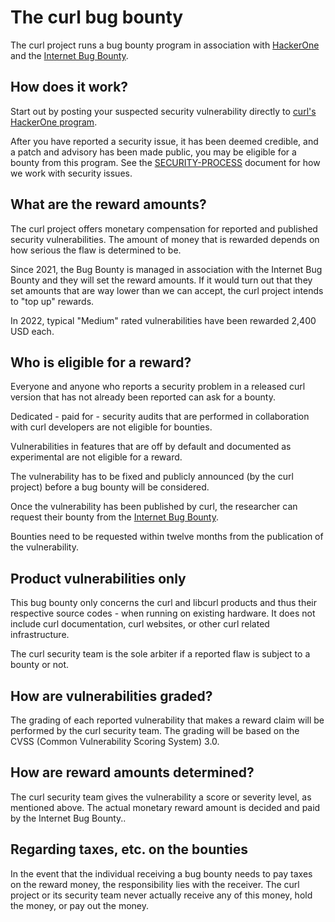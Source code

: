 # The curl bug bounty

The curl project runs a bug bounty program in association with
[HackerOne](https://www.hackerone.com) and the [Internet Bug
Bounty](https://internetbugbounty.org).

## How does it work?

Start out by posting your suspected security vulnerability directly to [curl's
HackerOne program](https://hackerone.com/curl).

After you have reported a security issue, it has been deemed credible, and a
patch and advisory has been made public, you may be eligible for a bounty from
this program. See the [SECURITY-PROCESS](SECURITY-PROCESS.md) document for how
we work with security issues.

## What are the reward amounts?

The curl project offers monetary compensation for reported and published
security vulnerabilities. The amount of money that is rewarded depends on how
serious the flaw is determined to be.

Since 2021, the Bug Bounty is managed in association with the Internet Bug
Bounty and they will set the reward amounts. If it would turn out that they
set amounts that are way lower than we can accept, the curl project intends to
"top up" rewards.

In 2022, typical "Medium" rated vulnerabilities have been rewarded 2,400 USD
each.

## Who is eligible for a reward?

Everyone and anyone who reports a security problem in a released curl version
that has not already been reported can ask for a bounty.

Dedicated - paid for - security audits that are performed in collaboration
with curl developers are not eligible for bounties.

Vulnerabilities in features that are off by default and documented as
experimental are not eligible for a reward.

The vulnerability has to be fixed and publicly announced (by the curl project)
before a bug bounty will be considered.

Once the vulnerability has been published by curl, the researcher can request
their bounty from the [Internet Bug Bounty](https://hackerone.com/ibb).

Bounties need to be requested within twelve months from the publication of the
vulnerability.

## Product vulnerabilities only

This bug bounty only concerns the curl and libcurl products and thus their
respective source codes - when running on existing hardware. It does not
include curl documentation, curl websites, or other curl related
infrastructure.

The curl security team is the sole arbiter if a reported flaw is subject to a
bounty or not.

## How are vulnerabilities graded?

The grading of each reported vulnerability that makes a reward claim will be
performed by the curl security team. The grading will be based on the CVSS
(Common Vulnerability Scoring System) 3.0.

## How are reward amounts determined?

The curl security team gives the vulnerability a score or severity level, as
mentioned above. The actual monetary reward amount is decided and paid by the
Internet Bug Bounty..

## Regarding taxes, etc. on the bounties

In the event that the individual receiving a bug bounty needs to pay taxes on
the reward money, the responsibility lies with the receiver. The curl project
or its security team never actually receive any of this money, hold the money,
or pay out the money.
